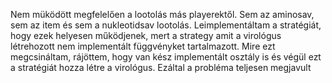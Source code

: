 Nem müködött megfelelően a lootolás más playerektől.
Sem az aminosav, sem az item és sem a nukleotidsav lootolás.
Leimplementáltam a stratégiát, hogy ezek helyesen működjenek, mert a strategy amit a virológus létrehozott nem implementált függvényket tartalmazott. Mire ezt megcsináltam, rájöttem, hogy van kész implementált osztály is és végül ezt a stratégiát hozza létre a virológus. Ezáltal a probléma teljesen megjavult